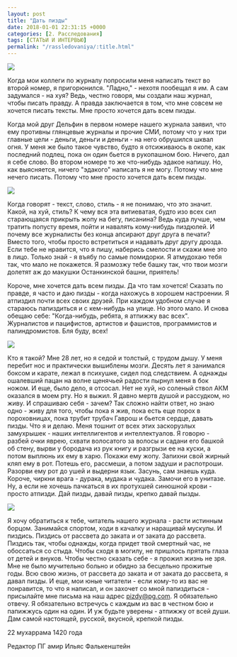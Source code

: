 ```yaml
---
layout: post
title: "Дать пизды"
date: 2018-01-01 22:31:15 +0000
categories: [2. Расследования]
tags: [СТАТЬИ И ИНТЕРВЬЮ]
permalink: "/rassledovaniya/:title.html"
---
```

<img src="http://pop-grafika.net/otstoi/ilia_ninja.gif">

Когда мои коллеги по журналу попросили меня написать текст во второй номер, я пригорюнился. "Ладно," - нехотя пообещал я им. А сам задумался - на хуя? Ведь, честно говоря, мы создали наш журнал, чтобы писать правду. А правда заключается в том, что мне совсем не хочется писать тексты. Мне просто хочется дать всем пизды.

Когда мой друг Дельфин в первом номере нашего журнала заявил, что ему противны глянцевые журналы и прочие СМИ, потому что у них три главные цели - деньги, деньги и деньги - на него обрушился шквал огня. У меня же было такое чувство, будто я отсиживаюсь в окопе, как последний подлец, пока он один бьется в рукопашном бою. Ничего, дал я себе слово. Во втором номере то же что-нибудь эдакое напишу. Но, как выясняется, ничего "эдакого" написать я не могу. Потому что мне нечего писать. Потому что мне просто хочется дать всем пизды.

<img src="http://pop-grafika.net/otstoi/cher_ninja.gif">

Когда говорят - текст, слово, стиль - я не понимаю, что это значит. Какой, на хуй, стиль? К чему вся эта витиеватая, будто изо всех сил старающаяся прикрыть жопу на бегу, писанина? Ведь куда лучше, чем тратить попусту время, пойти и навалять кому-нибудь пиздюлей. И почему все журналисты без конца апсирают друг друга в печати? Вместо того, чтобы просто встретиться и надавать друг другу дрозда. Если тебе не нравится, что я пишу, наберись смелости и скажи мне это в лицо. Только знай - я въябу по самые помидорки. Я атмудохаю тебя так, что мало не покажется. Я размозжу тебе башку так, что твои мозги долетят аж до макушки Останкинской башни, приятель!

Короче, мне хочется дать всем пизды. Да что там хочется! Сказать по правде, я часто и даю пизды - когда нахожусь в хорошем настроении. Я атпиздил почти всех своих друзей. При каждом удобном случае я стараюсь папиздиться и с кем-нибудь на улице. Но этого мало. И снова обещаю себе: "Когда-нибудь, ребята, я атпижжу вас всех". Журналистов и пацифистов, артистов и фашистов, программистов и палиндромистов. Бля буду, всех!

<img src="http://pop-grafika.net/otstoi/ribez_ninja.gif">

Кто я такой? Мне 28 лет, но я седой и толстый, с трудом дышу. У меня перебит нос и практически вышиблены мозги. Десять лет я занимался боксом и карате, лежал в психушке, сидел под следствием. А однажды ошалевший пацан на волне щенячьей радости пырнул меня в бок ножом. И еще, было дело, я отсосал. Нет не хуй, но соленый ствол АКМ оказался в моем рту. Но я выжил. Я давно мертв душой и рассудком, но живу. И спрашиваю себя - зачем? Так сложно найти ответ, но знаю одно - живу для того, чтобы пока я жив, пока есть еще порох в пороховницах, пока трубит трубач Гаврош и бьется сердце, давать пизды. Что я и делаю.
Меня тошнит от всех этих заскорузлых замухрышек - наших интеллигентов и интеллектуалов. Я говорю - разбей очки яврею, схвати волосатого за волосы и садани его башкой об стену, вырви у бородача из рук книгу и разгрызи ее на куски, а потом выплюнь их ему в харю. Покажи ему жопу. Запихни свой жирный кляп ему в рот. Потешь его, рассмеши, а потом задуши и распотроши. Разорви ему рот до ушей и выдерни язык. Засунь, сам знаешь куда. Короче, чиркни врага - дурака, мудака и чудака. Замочи его в унитазе. Ну, а если не хочешь пачкаться в их протухшей синюшной крови - просто атпизди. Дай пизды, давай пизды, крепко давай пызды.

<img src="http://pop-grafika.net/otstoi/lexa_ninja.gif">

Я хочу обратиться к тебе, читатель нашего журнала - расти истинным борцом. Занимайся спортом, ходи в качалку и наращивай мускулы. И пиздись. Пиздись от рассвета до заката и от заката до рассвета. Пиздись так, чтобы однажды, когда придет твой смертный час, не обоссаться со стыда. Чтобы сходя в могилу, не пришлось прятать глаза от детей и внуков. Чтобы честно сказать себе - я прожил жизнь не зря. Мне не было мучительно больно и обидно за бесцельно прожитые годы. Всю свою жизнь, от рассвета до заката и от заката до рассвета, я давал пизды. И еще, мои юные читатели - если кому-то из вас не понравится, то что я написал, и он захочет со мной папиздиться - присылайте мне письма на наш адрес pizdy@pg.com. Я обязательно отвечу. Я обязательно встречусь с каждым из вас в честном бою и папижжусь один на один. И уж будьте уверены - атпижжу от всей души. Дам самой настоящей, русской, вкусной, крепкой пизды.

22 мухаррама 1420 года

Редактор ПГ амир Ильяс Фалькенштейн
